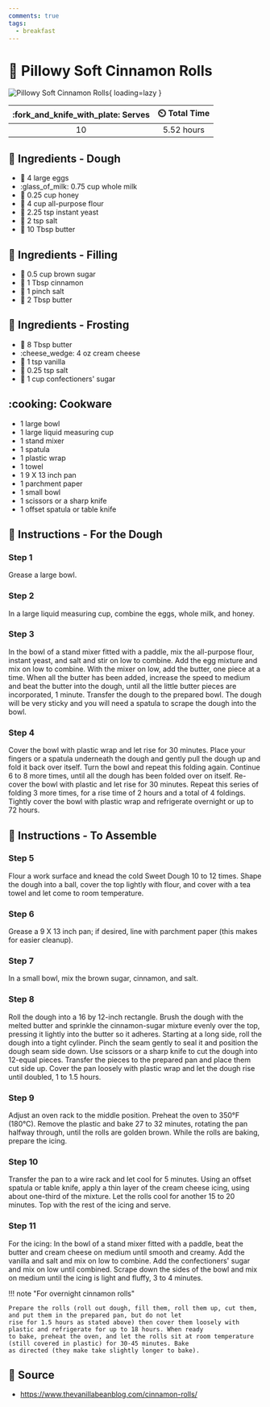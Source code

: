 ```yaml
---
comments: true
tags:
  - breakfast
---
```

# :croissant: Pillowy Soft Cinnamon Rolls

![Pillowy Soft Cinnamon Rolls](../assets/images/pillowy-soft-cinnamon-rolls.png){ loading=lazy }

| :fork_and_knife_with_plate: Serves | :timer_clock: Total Time |
|:----------------------------------:|:-----------------------: |
| 10 | 5.52 hours |

## :salt: Ingredients - Dough

- :egg: 4 large eggs
- :glass_of_milk: 0.75 cup whole milk
- :honey_pot: 0.25 cup honey
- :ear_of_rice: 4 cup all-purpose flour
- :microbe: 2.25 tsp instant yeast
- :salt: 2 tsp salt
- :butter: 10 Tbsp butter

## :salt: Ingredients - Filling

- :maple_leaf: 0.5 cup brown sugar
- :custard: 1 Tbsp cinnamon
- :salt: 1 pinch salt
- :butter: 2 Tbsp butter

## :salt: Ingredients - Frosting

- :butter: 8 Tbsp butter
- :cheese_wedge: 4 oz cream cheese
- :icecream: 1 tsp vanilla
- :salt: 0.25 tsp salt
- :candy: 1 cup confectioners' sugar

## :cooking: Cookware

- 1 large bowl
- 1 large liquid measuring cup
- 1 stand mixer
- 1 spatula
- 1 plastic wrap
- 1 towel
- 1 9 X 13 inch pan
- 1 parchment paper
- 1 small bowl
- 1 scissors or a sharp knife
- 1 offset spatula or table knife

## :pencil: Instructions - For the Dough

### Step 1

Grease a large bowl.

### Step 2

In a large liquid measuring cup, combine the eggs, whole milk, and honey.

### Step 3

In the bowl of a stand mixer fitted with a paddle, mix the all-purpose flour, instant yeast, and salt and stir on low to
combine. Add the egg mixture and mix on low to combine. With the mixer on low, add the butter, one piece at a time. When
all the butter has been added, increase the speed to medium and beat the butter into the dough, until all the little
butter pieces are incorporated, 1 minute. Transfer the dough to the prepared bowl. The dough will be very sticky and you
will need a spatula to scrape the dough into the bowl.

### Step 4

Cover the bowl with plastic wrap and let rise for 30 minutes. Place your fingers or a spatula underneath the dough and
gently pull the dough up and fold it back over itself. Turn the bowl and repeat this folding again. Continue 6 to 8 more
times, until all the dough has been folded over on itself. Re-cover the bowl with plastic and let rise for 30 minutes.
Repeat this series of folding 3 more times, for a rise time of 2 hours and a total of 4 foldings. Tightly cover the
bowl with plastic wrap and refrigerate overnight or up to 72 hours.

## :pencil: Instructions - To Assemble

### Step 5

Flour a work surface and knead the cold Sweet Dough 10 to 12 times. Shape the dough into a ball, cover the top lightly
with flour, and cover with a tea towel and let come to room temperature.

### Step 6

Grease a 9 X 13 inch pan; if desired, line with parchment paper (this makes for easier cleanup).

### Step 7

In a small bowl, mix the brown sugar, cinnamon, and salt.

### Step 8

Roll the dough into a 16 by 12-inch rectangle. Brush the dough with the melted butter and sprinkle the cinnamon-sugar
mixture evenly over the top, pressing it lightly into the butter so it adheres. Starting at a long side, roll the dough
into a tight cylinder. Pinch the seam gently to seal it and position the dough seam side down. Use scissors or a sharp
knife to cut the dough into 12-equal pieces. Transfer the pieces to the prepared pan and place them cut side up. Cover
the pan loosely with plastic wrap and let the dough rise until doubled, 1 to 1.5 hours.

### Step 9

Adjust an oven rack to the middle position. Preheat the oven to 350°F (180°C). Remove the plastic and bake 27 to 32
minutes, rotating the pan halfway through, until the rolls are golden brown. While the rolls are baking, prepare the
icing.

### Step 10

Transfer the pan to a wire rack and let cool for 5 minutes. Using an offset spatula or table knife, apply a thin layer
of the cream cheese icing, using about one-third of the mixture. Let the rolls cool for another 15 to 20 minutes. Top
with the rest of the icing and serve.

### Step 11

For the icing: In the bowl of a stand mixer fitted with a paddle, beat the butter and cream cheese on medium until
smooth and creamy. Add the vanilla and salt and mix on low to combine. Add the confectioners' sugar and mix on low until
combined. Scrape down the sides of the bowl and mix on medium until the icing is light and fluffy, 3 to 4 minutes.

!!! note "For overnight cinnamon rolls"

    Prepare the rolls (roll out dough, fill them, roll them up, cut them, and put them in the prepared pan, but do not let
    rise for 1.5 hours as stated above) then cover them loosely with plastic and refrigerate for up to 18 hours. When ready
    to bake, preheat the oven, and let the rolls sit at room temperature (still covered in plastic) for 30-45 minutes. Bake
    as directed (they make take slightly longer to bake).

## :link: Source

- <https://www.thevanillabeanblog.com/cinnamon-rolls/>

